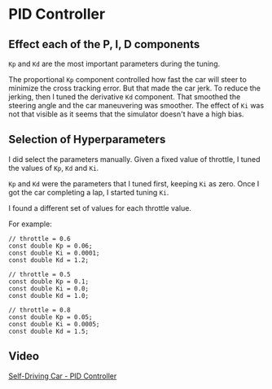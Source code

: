 # PID Controller


## Effect each of the P, I, D components

`Kp` and `Kd` are the most important parameters during the tuning.

The proportional `Kp` component controlled how fast the car will steer to minimize the cross tracking error. But that made the car jerk.
To reduce the jerking, then I tuned the derivative `Kd` component. That smoothed the steering angle and the car maneuvering was smoother. The effect of `Ki` was not that visible as it seems that the simulator doesn't have a high bias.


## Selection of Hyperparameters

I did select the parameters manually. Given a fixed value of throttle, I tuned the values of `Kp`, `Kd` and `Ki`.

`Kp` and `Kd` were the parameters that I tuned first, keeping `Ki` as zero.
Once I got the car completing a lap, I started tuning `Ki`.

I found a different set of values for each throttle value.

For example:

```
// throttle = 0.6
const double Kp = 0.06;
const double Ki = 0.0001;
const double Kd = 1.2;
```

```
// throttle = 0.5
const double Kp = 0.1;
const double Ki = 0.0;
const double Kd = 1.0;
```

```
// throttle = 0.8
const double Kp = 0.05;
const double Ki = 0.0005;
const double Kd = 1.5;
```

## Video

[Self-Driving Car - PID Controller](https://www.youtube.com/watch?v=keuRJxxd440)
